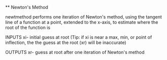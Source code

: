 ** Newton's Method

newtmethod performs one iteration of Newton's method, using the tangent
line of a function at a point, extended to the x-axis, to estimate where
the root of the function is

   INPUTS
       xi- initial guess at root (Tip: if xi is near a max, min, or point
       of inflection, the the guess at the root (xr) will be inaccurate)
 
   OUTPUTS
       xr- guess at root after one iteration of Newton's method
